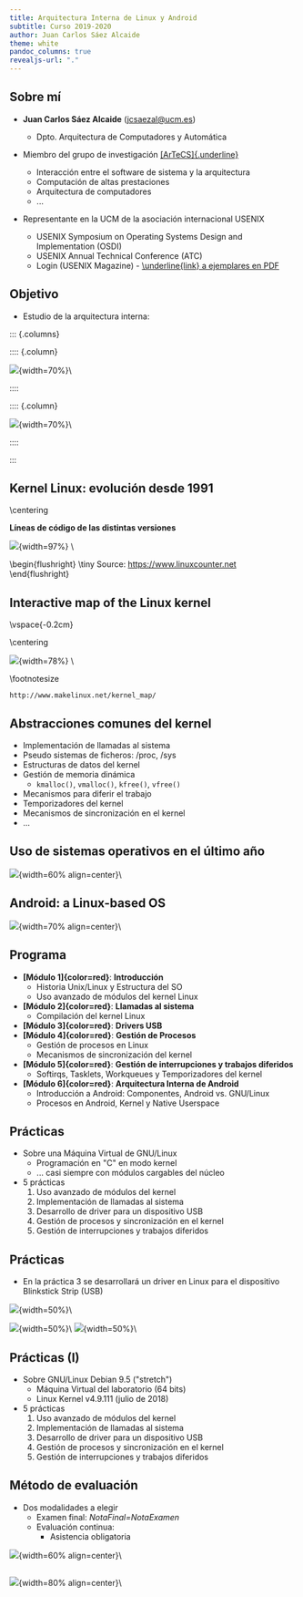 ```yaml
---
title: Arquitectura Interna de Linux y Android
subtitle: Curso 2019-2020
author: Juan Carlos Sáez Alcaide
theme: white
pandoc_columns: true
revealjs-url: "."
---
```




## Sobre mí

* **Juan Carlos Sáez Alcaide** (<jcsaezal@ucm.es>)
	- Dpto. Arquitectura de Computadores y Automática 
	
* Miembro del grupo de investigación [[ArTeCS]{.underline}](https://artecs.dacya.ucm.es/) 
	- Interacción entre el software de sistema y la arquitectura
	- Computación de altas prestaciones 
	- Arquitectura de computadores
	- ...

* Representante en la UCM de la asociación internacional USENIX
	- USENIX Symposium on Operating Systems Design and Implementation (OSDI)
	- USENIX Annual Technical Conference (ATC)
	- Login (USENIX Magazine) - [\underline{link} a ejemplares en PDF](https://drive.google.com/drive/folders/0B2SwhQV-zKm2YVJmck9vUDh5ZzA?usp=sharing)  

<!-- NOTES
* Muy buenas tardes a todos
	- [Pasar slide]
	
* Para aquellos que no me conozcais, soy Juan Carlos Saez (Prof. del DPTO )
	* MI CORREO AQUI.. 
* También soy miembro del GINV... 
	- Aquí se muestran algunas de los temas de inv. en los que trabajamos en el grupo como ...
* QUIZAS DE CARA A ESTA ASIGNATURA LO MAS RELEVANTE QUE DEBEIS SABER DE MI
	- Representante ...
		* Alguien ha oido? [Mal asunto]
		* Organización internacional con sede en la universidad de Berkely CALIFORNIA, que entre otras cosas se ocupa de organizar congresos de gran relevancia en el ámbito de sistemas op, SF y SOBRE TODO SEG
			- MÁS representatuvi...
				* Mas relevantes en seguridad que existen
		* Como rep: os he de comentar que si deseais asistir, podría conseguiros la inscripción gratis (El viaje a donde sea no, pero si la insc) 600 euros...
	- Otro aspecto significativo de la asociacion es la revista login, que saca al menos 4 veces al año
		- Contiene artículos técnicos y de investigación sobre seguridad
		- Yo os recomiendo que le echeis un ojo
			* Enlace para descargar
-->




## Objetivo

* Estudio de la arquitectura interna:

::: {.columns}

:::: {.column}

![](charts/tux-cool.jpg){width=70%}\  

:::: 

:::: {.column}

![](charts/android-logo.png){width=70%}\ 

:::: 

:::



<!-- NOTES

* Profundizar en los conceptos adquiridos en la asignatura _Sistemas Operativos_ 
* Especial hincapié en 
	1. Programación en modo kernel
	1. Principales abstracciones _transversales_ del kernel
	1. Interacción modo usuario - modo kernel
	1. Interacción entre el HW y el SW
* Estudio de casos prácticos
	- kernel Linux
	- SO Android 



- El principal objetivo de esta asignatura es profundizar en .... haciendo especial hincapie en 4 aspectos clave de los SO
	1. Programación en MK e Interaccion MK/MU
	2. Escenarios de interacción entre el HW y el SW a nivel
- Todo esto se intenta llevar a cabo con un enfoque muy práctico, en el que haremos un estudio del kernel Linux y de la arquitectura interna del SO Android
	* Como me imagino que ya sabeis, Android está basado en el kernel Linux
	* Mediante el conocimiento del kernel en sí, iniciaremos el estudio en produndidad de Android	
-->


## Kernel Linux: evolución desde 1991

\centering

**Líneas de código de las distintas versiones**

![](charts/lines-of-code.png){width=97%} \


\begin{flushright}
\tiny
Source: https://www.linuxcounter.net
\end{flushright}



## Interactive map of the Linux kernel

\vspace{-0.2cm}

\centering

![](charts/Linux_kernel_map.png){width=78%} \

\footnotesize

`http://www.makelinux.net/kernel_map/`

<!-- NOTES
* Este diagrama, que es más bien informal recoge todos y cada uno de los subsistemas del kernel
	- Para cada subsistema (ZOOM), se muestran las estructuras y tipos de datos principales que se definen y usan
		- Así como una relación entre estos y los de otros susistemas...
* ESTO ES MÁS REPRESENTATIVO DEL KERNEL LINUX ACTUAL...
	- Algo muy complejo
* Bueno como curiosidad, comentar que en esta web de aquí tenéis accesible una versión interactiva de este diagrama
	- Donde no solo ZOOM sino que al hacer click en un tipo de datos nos lleva a la etiqueta correspondiente...
-->	


## Abstracciones comunes del kernel

* Implementación de llamadas al sistema
* Pseudo sistemas de ficheros: /proc, /sys
* Estructuras de datos del kernel
* Gestión de memoria dinámica
	- `kmalloc()`, `vmalloc()`, `kfree()`, `vfree()`
* Mecanismos para diferir el trabajo
* Temporizadores del kernel
* Mecanismos de sincronización en el kernel
* ...

<!-- NOTES
* Aquí se recoge un listado de cosas que se usan por todo el kernel
	- Por ejemplo, 2 mecanismos basicos de interacción con los 
		* IMpl... Pseudo sistemas de ficheros
	- Estructuras de datros genericas ...
	- BHW
* Si uno conoce estas cosas, ya es mucho más facil seguir la ejecucion (no tiene nada que ver vamos...)	
-->

## Uso de sistemas operativos en el último año


![](charts/pie.png){width=60% align=center}\ 

<!--
Datos: http://gs.statcounter.com/os-market-share
-->

## Android: a Linux-based OS

![](charts/diagram-hardcoded.png){width=70% align=center}\ 


<!-- NOTES
* En la actualidad la versión "Androidizada" del kernel constituye un *fork* sustancial de Linux
---
* Pasemos a ver una visión general sobre la arquitectura interna y los componentes de Android.
	- Este diagrama refleja las 4 capas de software en la arquitecura de Android
* [ Descripción de las Capas ]
	1. En la capa de más alto nivel se encuentran las aplicaciones de usuario en Android que se desarrollan en Java
	2. La capa inmediatamente inferior está formada por distintos Servicios del Sistema que constituten el Application Framework
		- La seña de identidad de Android se encuentra en esta capa que ha sido desarrollada enteramente por Google
	3. Justo por debajo se situan dos componentes críticos de Android: Las librerías y el Android Runtime
	4. La capa inferior de la arquitectura está formada por el kernel Linux
[COMENTARIOS DE LENGUAJES DE PROGRAMACIÓN]	
* A pesar de que ahora le vamos a dedicar tiempo a describir cada capa aprovecho este diagrama para que tengáis una idea de qué lenguaje o lenguajes de programación se utilizan en cada nivel
	1. Esencialmente todo lo que aparece en azul constituye código Java
		- Es cierto que excepcionalemente se puede invocar código "C" nativo en algunos casos, pero mayoritariamente es Java
	2. Las Librerías nativaes y La MV Dalvik están programadas en C o C++ 
	3. Finalmente, como sabéis el kernel Linux está programado en C puro aunque también se usa ensamblador para realizar tareas de Bajo nivel
* Todos estos lenguajes de programación se utilizan en Android…
-->


## Programa

* **[Módulo 1]{color=red}**: **Introducción** 
	- Historia Unix/Linux y Estructura del SO
	- Uso avanzado de módulos del kernel Linux
* **[Módulo 2]{color=red}**: **Llamadas al sistema**
	- Compilación del kernel Linux
* **[Módulo 3]{color=red}**: **Drivers USB**
* **[Módulo 4]{color=red}**: **Gestión de Procesos**
	- Gestión de procesos en Linux
	- Mecanismos de sincronización del kernel
* **[Módulo 5]{color=red}**: **Gestión de interrupciones y trabajos diferidos**
	- Softirqs, Tasklets, Workqueues y Temporizadores del kernel 
* **[Módulo 6]{color=red}**: **Arquitectura Interna de Android**
	- Introducción a Android: Componentes, Android vs. GNU/Linux
	- Procesos en Android, Kernel y Native Userspace


<!-- NOTES
- Más cosas...
[PROGRAMA]
- El programa de AILA está estructurado en estos 6 módulos:
	- ENUM: LINUX ...
	- Por último el modulo 6 de la asignatura se centra en ver en detalle la arquitectura interna del SO Android
		- [DIFERENCIAS/SIMILITUDES] Aquí también versmos cuales son los asp. similares y las diferencias entre GNU/Linux ... y Android
[DETALLES EL PRIMER MODULO]
- Como he comentado antes
	- Hoy comenzaremos con el Primer modulo
		* En este primer modulo que nos llevará estas 2 primeras semamans de clase
		* Veremos una breve Introducción sobre los sistemas UNIX y LInux, y la estr del SO
		*  A cont. veremos aspectos avanzados sobre los módulos, que usaréis en la primera práctica de la asignatura


-->



## Prácticas 

* Sobre una Máquina Virtual de GNU/Linux
	- Programación en "C" en modo kernel
	-  ... casi siempre con módulos cargables del núcleo
* 5 prácticas
	1. Uso avanzado de módulos del kernel
	1. Implementación de llamadas al sistema 
	1. Desarrollo de driver para un dispositivo USB
	1. Gestión de procesos y sincronización en el kernel
	1. Gestión de interrupciones y trabajos diferidos


<!-- NOTES
[PASAR A PRACTICAS!!]
- Bueno hablemos ahora de las prácticas...
- Las prácticas de la asignatura serán sobre Linux
	*  [2 cosas: LAB y DESCARGA...] Para ello usareis una MV que hay instalada en el lab y que os podéis descargar
	* Esta máquina contiene una distribución Debian de 64 bits 
	* Para las prácticas se usará obligatoriamente el kernel linux v ….
		- Esta es una versión muy reciente del kernel (Finales de julio de este año) 
			* Se ha escogido esa version específica, porque esta se usa en muchas versiones de Android
				- Concretamente, en la MV de android que usaremos hay una versión del kernel similar
				- Está bien que manejeis
		- Es obligatorio usar este kernel
			* Las transparencias documentan exactamente las funciones del API de esta versión del kernel
- Bueno, concretamente habrá 5 prácticas, cuya temática teneis aquí disponible
	1. Módulos del kernel Linux
	2. Implementación de llamadas al sistema
	3. Procesos y Sincro
	4. Interrupciones y mecanismos para diferir el trabajo en Linux
-->

## Prácticas 

* En la práctica 3 se desarrollará un driver en Linux para el dispositivo Blinkstick Strip (USB)

![](charts/blinkstick-off.jpeg){width=50%}\ 

![](charts/blinkstick-connection.jpeg){width=50%}\ 
![](charts/blinkstick-on.jpeg){width=50%}\ 


<!--
[SKIP SI SOLOS]
* Es muy importante que gestionemos esto de los grupos cuanto antes
[COMMON]
* Este año en una de las prácticas vais a tener que desarrollar un driver para gestionar un dispositivo USB especial: Blinks 
	* Y para que lo toméis prestado con antelación tengo que dar permiso a uno de los dos miembros del grupo 
		- No hay suficientes BS para todos
		- Para eso es necesario
* Por cierto, este dispositivo USB con el que váis a tener que trabajar consta de unos 8 leds de colores que se pueden manipular de forma independiente
		- Como los leds son bastante potentes, ya os diré que colores no usar para que no os quedéis ciegos durante las prácticas (bueno es una exageracion... pero bueno ya ...)
	- La cuestion es que una parte de la P2 consiste en desarrollar un driver en Linux para este dispositivo USB
* En principio solo se puede hacer un préstamo por grupo, así que necesito saber ..	
* POR AHORA NO PODÉIS TOMARLO PRESTADO, pero ya os avisaré cuando podáis hacerlo
-->	




## Prácticas (I)

* Sobre GNU/Linux Debian 9.5 ("stretch")
	- Máquina Virtual del laboratorio (64 bits)
	- Linux Kernel v4.9.111 (julio de 2018) 
* 5 prácticas
	1. Uso avanzado de módulos del kernel
	1. Implementación de llamadas al sistema 
	1. Desarrollo de driver para un dispositivo USB
	1. Gestión de procesos y sincronización en el kernel
	1. Gestión de interrupciones y trabajos diferidos


<!-- NOTES
[PASAR A PRACTICAS!!]
- Bueno hablemos ahora de las prácticas...
- Las prácticas de la asignatura serán sobre Linux
	*  [2 cosas: LAB y DESCARGA...] Para ello usareis una MV que hay instalada en el lab y que os podéis descargar
	* Esta máquina contiene una distribución Debian de 64 bits 
	* Para las prácticas se usará obligatoriamente el kernel linux v ….
		- Esta es una versión muy reciente del kernel (Finales de julio de este año) 
			* Se ha escogido esa version específica, porque esta se usa en muchas versiones de Android
				- Concretamente, en la MV de android que usaremos hay una versión del kernel similar
				- Está bien que manejeis
		- Es obligatorio usar este kernel
			* Las transparencias documentan exactamente las funciones del API de esta versión del kernel
- Bueno, concretamente habrá 5 prácticas, cuya temática teneis aquí disponible
	1. Módulos del kernel Linux
	2. Implementación de llamadas al sistema
	3. Procesos y Sincro
	4. Interrupciones y mecanismos para diferir el trabajo en Linux
-->

## Método de evaluación 

* Dos modalidades a elegir
	- Examen final:  *NotaFinal=NotaExamen*
	- Evaluación continua:
		- Asistencia obligatoria


![](charts/notas.png){width=60% align=center}\ 


<!-- NOTES
[EN EL CASO DE QUE EV CONTINUA!!!!]
- En el caso de que opteis por el método de evaluación continua que yo os recomiendo
	- aquí podéis ver como se calcula la nota final
	- En el cálculo hay tres factores
		1. La nota de las prácticas de la asignatura
		2. La nota de la práctica final que ahora contaré en qué consiste
		3. La nota de la presentación/Exposición
	- La nota prácticas tiene un peso ..
[ DEjar un hueco para que lo vean]
- Si hacéis las cuentas, efectivamente se puede aprobar haciendo solamente las prácticas
	- Eso sí, teneis que asistir a clase regularmente para cumplir req. de asistencia
	- Si alguna práctica la entregais tarde o funcionando medio bien podéis compensar haciendo la práctica …
- HASTA AQUÍ ALGUNA DUDA…
	- ...			
-->



## 

![](charts/questions2.jpg){width=80% align=center}\ 


